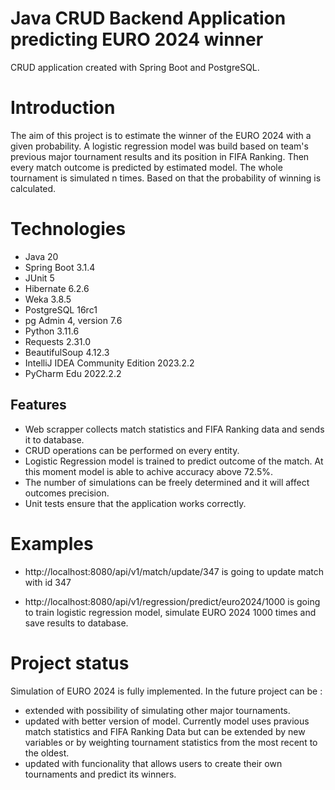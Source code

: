 # Java CRUD Backend Application predicting EURO 2024 winner
CRUD application created with Spring Boot and PostgreSQL.

# Introduction
The aim of this project is to estimate the winner of the EURO 2024 with a given probability. A logistic regression model was build based on team's previous major tournament results and its position in FIFA Ranking. Then every match outcome is predicted by estimated model. The whole tournament is simulated n times. Based on that the probability of winning is calculated.

# Technologies
- Java 20
- Spring Boot 3.1.4
- JUnit 5
- Hibernate 6.2.6
- Weka 3.8.5
- PostgreSQL 16rc1
- pg Admin 4, version 7.6
- Python 3.11.6
- Requests 2.31.0
- BeautifulSoup 4.12.3
- IntelliJ IDEA Community Edition 2023.2.2
- PyCharm Edu 2022.2.2

## Features
- Web scrapper collects match statistics and FIFA Ranking data and sends it to database.
- CRUD operations can be performed on every entity.
- Logistic Regression model is trained to predict outcome of the match. At this moment model is able to achive accuracy above 72.5%.
- The number of simulations can be freely determined and it will affect outcomes precision.
- Unit tests ensure that the application works correctly.

# Examples
- http://localhost:8080/api/v1/match/update/347 is going to update match with id 347

- http://localhost:8080/api/v1/regression/predict/euro2024/1000 is going to train logistic regression model, simulate EURO 2024 1000 times and save results to database.

# Project status
Simulation of EURO 2024 is fully implemented. In the future project can be :

- extended with possibility of simulating other major tournaments.
- updated with better version of model. Currently model uses pravious match statistics and FIFA Ranking Data but can be extended by new variables or by weighting tournament statistics from the most recent to the oldest.
- updated with funcionality that allows users to create their own tournaments and predict its winners.
